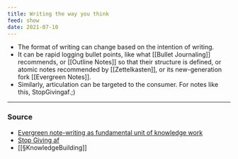 ```yaml
---
title: Writing the way you think
feed: show
date: 2021-07-10
---
```


- The format of writing can change based on the intention of writing. 
- It can be rapid logging bullet points, like what [[Bullet Journaling]] recommends, or [[Outline Notes]] so that their structure is defined, or atomic notes recommended by [[Zettelkasten]], or its new-generation fork [[Evergreen Notes]].
- Similarly, articulation can be targeted to the consumer. For notes like this, StopGivingaf.;)

---

### Source
- [Evergreen note-writing as fundamental unit of knowledge work](https://notes.andymatuschak.org/z3SjnvsB5aR2ddsycyXofbYR7fCxo7RmKW2be)
- [Stop Giving af](https://joelhooks.com/on-writing-more)
- [[§KnowledgeBuilding]]